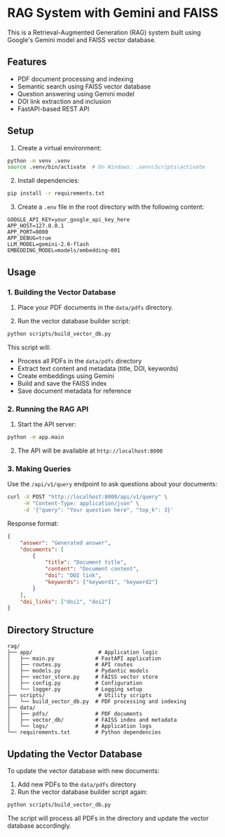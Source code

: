 # RAG System with Gemini and FAISS

This is a Retrieval-Augmented Generation (RAG) system built using Google's Gemini model and FAISS vector database.

## Features

- PDF document processing and indexing
- Semantic search using FAISS vector database
- Question answering using Gemini model
- DOI link extraction and inclusion
- FastAPI-based REST API

## Setup

1. Create a virtual environment:
```bash
python -m venv .venv
source .venv/bin/activate  # On Windows: .venv\Scripts\activate
```

2. Install dependencies:
```bash
pip install -r requirements.txt
```

3. Create a `.env` file in the root directory with the following content:
```
GOOGLE_API_KEY=your_google_api_key_here
APP_HOST=127.0.0.1
APP_PORT=8000
APP_DEBUG=true
LLM_MODEL=gemini-2.0-flash
EMBEDDING_MODEL=models/embedding-001
```

## Usage

### 1. Building the Vector Database

1. Place your PDF documents in the `data/pdfs` directory.

2. Run the vector database builder script:
```bash
python scripts/build_vector_db.py
```

This script will:
- Process all PDFs in the `data/pdfs` directory
- Extract text content and metadata (title, DOI, keywords)
- Create embeddings using Gemini
- Build and save the FAISS index
- Save document metadata for reference

### 2. Running the RAG API

1. Start the API server:
```bash
python -m app.main
```

2. The API will be available at `http://localhost:8000`

### 3. Making Queries

Use the `/api/v1/query` endpoint to ask questions about your documents:

```bash
curl -X POST "http://localhost:8000/api/v1/query" \
     -H "Content-Type: application/json" \
     -d '{"query": "Your question here", "top_k": 3}'
```

Response format:
```json
{
    "answer": "Generated answer",
    "documents": [
        {
            "title": "Document title",
            "content": "Document content",
            "doi": "DOI link",
            "keywords": ["keyword1", "keyword2"]
        }
    ],
    "doi_links": ["doi1", "doi2"]
}
```

## Directory Structure

```
rag/
├── app/                     # Application logic
│   ├── main.py             # FastAPI application
│   ├── routes.py           # API routes
│   ├── models.py           # Pydantic models
│   ├── vector_store.py     # FAISS vector store
│   ├── config.py           # Configuration
│   └── logger.py           # Logging setup
├── scripts/                 # Utility scripts
│   └── build_vector_db.py  # PDF processing and indexing
├── data/
│   ├── pdfs/               # PDF documents
│   ├── vector_db/          # FAISS index and metadata
│   └── logs/               # Application logs
└── requirements.txt        # Python dependencies
```

## Updating the Vector Database

To update the vector database with new documents:

1. Add new PDFs to the `data/pdfs` directory
2. Run the vector database builder script again:
```bash
python scripts/build_vector_db.py
```

The script will process all PDFs in the directory and update the vector database accordingly.
